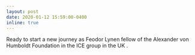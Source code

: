 ```yaml
---
layout: post
date: 2020-01-12 15:59:00-0400
inline: true
---
```


Ready to start a new journey as Feodor Lynen fellow of the Alexander von Humboldt Foundation in the ICE group in the UK .
